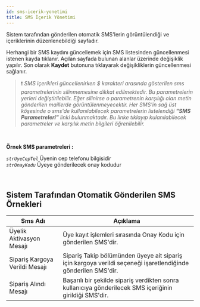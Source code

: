 ```yaml
---
id: sms-icerik-yonetimi
title: SMS İçerik Yönetimi
---
```


Sistem tarafından gönderilen otomatik SMS'lerin görüntülendiği ve içeriklerinin düzenlenebildiği sayfadır.

Herhangi bir SMS kaydını güncellemek için SMS listesinden güncellenmesi istenen kayda tıklanır. Açılan sayfada bulunan alanlar üzerinde değişiklik yapılır. Son olarak **Kaydet** butonuna tıklayarak değişikliklerin güncellenmesi sağlanır.

>❗ _SMS içerikleri güncellenirken $ karakteri arasında gösterilen sms parametrelerinin silinmemesine dikkat edilmektedir. Bu parametrelerin yerleri değiştirilebilir. Eğer silinirse o parametrenin karşılığı olan metin gönderilen maillerde görüntülenmeyecektir.
Her SMS'in sağ üst köşesinde o sms'de kullanılabilecek parametrelerin listelendiği **"SMS Parametreleri"** linki bulunmaktadır. Bu linke tıklayıp kulanılabilecek parametreler ve karşılık metin bilgileri öğrenilebilir._

<br>

**Örnek SMS parametreleri :**

<code>$strUyeCepTel$</code> Üyenin cep telefonu bilgisidir
<br>
<code>$strOnayKodu$</code> Üyeye gönderilecek onay kodudur

<br>

## Sistem Tarafından Otomatik Gönderilen SMS Örnekleri

|Sms Adı|Açıklama|
|--|--|
|Üyelik Aktivasyon Mesajı|Üye kayıt işlemleri sırasında Onay Kodu için gönderilen SMS'dir.|
|Sipariş Kargoya Verildi Mesajı |Sipariş Takip bölümünden üyeye ait sipariş için kargoya verildi seçeneği işaretlendiğinde gönderilen SMS'dir.|
|Sipariş Alındı Mesajı|Başarılı bir şekilde sipariş verdikten sonra kullanıcıya gönderilecek SMS içeriğinin girildiği SMS'dir.|